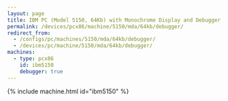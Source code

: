 ```yaml
---
layout: page
title: IBM PC (Model 5150, 64Kb) with Monochrome Display and Debugger
permalink: /devices/pcx86/machine/5150/mda/64kb/debugger/
redirect_from:
  - /configs/pc/machines/5150/mda/64kb/debugger/
  - /devices/pc/machine/5150/mda/64kb/debugger/
machines:
  - type: pcx86
    id: ibm5150
    debugger: true
---
```


{% include machine.html id="ibm5150" %}

